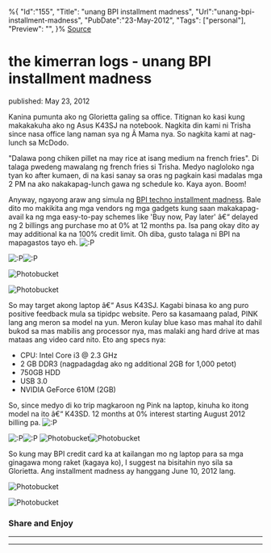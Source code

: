 ﻿%{
    "Id":"155",
    "Title": "unang BPI installment madness",
    "Url":"unang-bpi-installment-madness",
    "PubDate":"23-May-2012",
    "Tags": ["personal"],
    "Preview": "",
}%
[Source](http://markhughneri.com/blog/408/unang-bpi-installment-madness/ "Permalink to the kimerran logs - unang BPI installment madness")

# the kimerran logs - unang BPI installment madness

published: May 23, 2012

Kanina pumunta ako ng Glorietta galing sa office. Titignan ko kasi kung makakakuha ako ng Asus K43SJ na notebook. Nagkita din kami ni Trisha since nasa office lang naman sya ng Â Mama nya. So nagkita kami at nag-lunch sa McDodo.

"Dalawa pong chiken pillet na may rice at isang medium na french fries". Di talaga pwedeng mawalang ng french fries si Trisha. Medyo nagloloko nga tyan ko after kumaen, di na kasi sanay sa oras ng pagkain kasi madalas mga 2 PM na ako nakakapag-lunch gawa ng schedule ko. Kaya ayon. Boom!

Anyway, ngayong araw ang simula ng [BPI techno installment madness][1]. Bale dito mo makikita ang mga vendors ng mga gadgets kung saan makakapag-avail ka ng mga easy-to-pay schemes like 'Buy now, Pay later' â€“ delayed ng 2 billings ang purchase mo at 0% at 12 months pa. Isa pang okay dito ay may additional ka na 100% credit limit. Oh diba, gusto talaga ni BPI na mapagastos tayo eh. ![:P][2]

![:P][2]![:P][3]

![Photobucket][2]

![Photobucket][4]

So may target akong laptop â€“ Asus K43SJ. Kagabi binasa ko ang puro positive feedback mula sa tipidpc website. Pero sa kasamaang palad, PINK lang ang meron sa model na yun. Meron kulay blue kaso mas mahal ito dahil bukod sa mas mabilis ang processor nya, mas malaki ang hard drive at mas mataas ang video card nito. Eto ang specs nya:

* CPU: Intel Core i3 @ 2.3 GHz
* 2 GB DDR3 (nagpadagdag ako ng additional 2GB for 1,000 petot)
* 750GB HDD
* USB 3.0
* NVIDIA GeForce 610M (2GB)

So, since medyo di ko trip magkaroon ng Pink na laptop, kinuha ko itong model na ito â€“ K43SD. 12 months at 0% interest starting August 2012 billing pa. ![:P][2]

![:P][2]![:P][3]
![Photobucket][2]![Photobucket][5]

So kung may BPI credit card ka at kailangan mo ng laptop para sa mga ginagawa mong raket (kagaya ko), I suggest na bisitahin nyo sila sa Glorietta. Ang installment madness ay hanggang June 10, 2012 lang.

![Photobucket][2]

![Photobucket][6]

### Share and Enjoy

* * *

* * *

[1]: http://moneygizmo.net/bpi-techno-installment-madness-may-23-june-10-2012/
[2]: http://markhughneri.com/blog/assets/loading.gif
[3]: http://markhughneri.com/blog/wp-includes/images/smilies/icon_razz.gif
[4]: http://i791.photobucket.com/albums/yy198/kimerran/bpi-installment-madness-1.jpg
[5]: http://i791.photobucket.com/albums/yy198/kimerran/bpi-installment-madness-2.jpg
[6]: http://i791.photobucket.com/albums/yy198/kimerran/bpi-installment-madness-3.jpg
